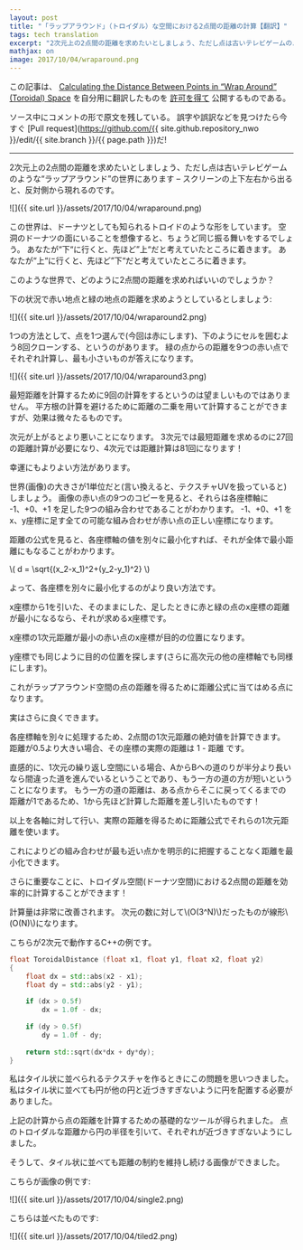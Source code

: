 ```yaml
---
layout: post
title: "「ラップアラウンド」（トロイダル）な空間における2点間の距離の計算【翻訳】"
tags: tech translation
excerpt: "2次元上の2点間の距離を求めたいとしましょう、ただし点は古いテレビゲームのような“ラップアラウンド”の世界にあります – スクリーンの上下左右から出ると、反対側から現れるのです。"
mathjax: on
image: 2017/10/04/wraparound.png
---
```


この記事は、
[Calculating the Distance Between Points in “Wrap Around” (Toroidal) Space](https://blog.demofox.org/2017/10/01/calculating-the-distance-between-points-in-wrap-around-toroidal-space/)
を自分用に翻訳したものを
[許可を得て](https://blog.demofox.org/2017/10/01/calculating-the-distance-between-points-in-wrap-around-toroidal-space/#comment-526)
公開するものである。

ソース中にコメントの形で原文を残している。
誤字や誤訳などを見つけたら今すぐ
[Pull request](https://github.com/{{ site.github.repository_nwo }}/edit/{{ site.branch }}/{{ page.path }})だ!

---

<!--# [Calculating the Distance Between Points in “Wrap Around” (Toroidal) Space](https://blog.demofox.org/2017/10/01/calculating-the-distance-between-points-in-wrap-around-toroidal-space/)-->

<!-- Let’s say you are trying to find the distance between two points in 2D, but that these points are in a universe that “wraps around” like old video games – leaving the screen on the right, left, top or bottom side makes you re-appear on the opposite edge. -->

2次元上の2点間の距離を求めたいとしましょう、ただし点は古いテレビゲームのような“ラップアラウンド”の世界にあります – スクリーンの上下左右から出ると、反対側から現れるのです。

<!-- ![](https://demofox2.files.wordpress.com/2017/09/wraparound.png?w=800) -->

![]({{ site.url }}/assets/2017/10/04/wraparound.png)

<!-- This universe is actually shaped like a toroid, also known as a doughnut. If you imagine yourself being on the inside surface of a hollow doughnut, it would behave exactly this way. If you go “down” you end up where you previously considered “up”. If you go far enough “left” you end up where you previously considered “right”. -->

この世界は、ドーナツとしても知られるトロイドのような形をしています。
空洞のドーナツの面にいることを想像すると、ちょうど同じ振る舞いをするでしょう。
あなたが“下“に行くと、先ほど”上“だと考えていたところに着きます。
あなたが“上“に行くと、先ほど”下“だと考えていたところに着きます。

<!-- How would you calculate the distance between two points in a universe like this? -->

このような世界で、どのように2点間の距離を求めればいいのでしょうか？

<!-- Let’s imagine the situation below where we are trying to find the distance between the red point and the green point: -->

下の状況で赤い地点と緑の地点の距離を求めようとしているとしましょう:

<!-- ![](https://demofox2.files.wordpress.com/2017/09/wraparound2.png?w=800) -->

![]({{ site.url }}/assets/2017/10/04/wraparound2.png)

<!-- One way to do this would be to pick one of the points (I’m picking red in this case) and clone it 8 times to surround the cell like the below. You’d calculate the distance from the green point to each of the 9 red points, and whatever distance was smallest would be the answer. -->

1つの方法として、点を1つ選んで(今回は赤にします)、下のようにセルを囲むよう8回クローンする、というのがあります。
緑の点からの距離を9つの赤い点でそれぞれ計算し、最も小さいものが答えになります。

<!-- ![](https://demofox2.files.wordpress.com/2017/10/wraparound3.png?w=800) -->

![]({{ site.url }}/assets/2017/10/04/wraparound3.png)

<!-- Something not so desirable about this is that it takes 9 distance calculations to find the minimum distance. You can work with squared distances instead of regular distances to avoid a square root on each of these distance calculations, but that’s still a bit of calculation to do. -->

最短距離を計算するために9回の計算をするというのは望ましいものではありません。
平方根の計算を避けるために距離の二乗を用いて計算することができますが、効果は微々たるものです。

<!-- Going up in dimensions makes the problem even worse. In 3D, it requires 27 distance calculations to find the shortest point, and 81 distance calculations in 4D! -->

次元が上がるとより悪いことになります。
3次元では最短距離を求めるのに27回の距離計算が必要になり、4次元では距離計算は81回になります！

<!-- Luckily there’s a better way to approach this. -->

幸運にもよりよい方法があります。

<!-- Let’s say that our universe (image) is 1 unit by 1 unit big (aka we are working in texture UVs). If you look at the image with 9 copies of the red dot, you can see that they are just the 9 possible combinations of having -1, +0, +1 on each axis added to the red dot’s coordinates. All possible combinations of the x and y axis having -1, +0 or +1 added to them are valid locations of the red dot. -->

世界(画像)の大きさが1単位だと(言い換えると、テクスチャUVを扱っていると)しましょう。
画像の赤い点の9つのコピーを見ると、それらは各座標軸に -1、+0、+1 を足した9つの組み合わせであることがわかります。
 -1、+0、+1 をx、y座標に足す全ての可能な組み合わせが赤い点の正しい座標になります。

<!-- Looking at the distance formula we can see that if we minimize each axis individually, that we will also end up with the minimal distance overall. -->

距離の公式を見ると、各座標軸の値を別々に最小化すれば、それが全体で最小距離にもなることがわかります。

<!-- ![d = \sqrt{(x_2-x_1)^2+(y_2-y_1)^2}](https://s0.wp.com/latex.php?latex=d+%3D+%5Csqrt%7B%28x_2-x_1%29%5E2%2B%28y_2-y_1%29%5E2%7D&bg=ffffff&fg=666666&s=0 "d = \sqrt{(x_2-x_1)^2+(y_2-y_1)^2}") -->

\\( d = \sqrt{(x_2-x_1)^2+(y_2-y_1)^2} \\)

<!-- So, the better way is to minimize each axis individually. -->

よって、各座標を別々に最小化するのがより良い方法です。

<!-- On the x axis you’d find if the x axis distance between the red and green point is minimal when you subtract 1 from the red dot’s x axis position, leave it alone, or add 1. -->

x座標から1を引いた、そのままにした、足したときに赤と緑の点のx座標の距離が最小になるなら、それが求めるx座標です。

<!-- Whichever x axis value of the red dot gives you the minimal x axis 1D distance is the x axis location to use. -->

x座標の1次元距離が最小の赤い点のx座標が目的の位置になります。

<!-- You’d repeat for the y axis to get the y axis location to use (and would repeat for any further axes for higher dimensions). -->

y座標でも同じように目的の位置を探します(さらに高次元の他の座標軸でも同様にします)。

<!-- This gives you the closest point which you can then plug into the distance formula to get the distance between the points in this wrap around space. -->

これがラップアラウンド空間の点の距離を得るために距離公式に当てはめる点になります。

<!-- You can actually do better though. -->

実はさらに良くできます。

<!-- Still working on each axis individually, you can calculate the absoluate value of the 1D distance between the two points on that axis. If that distance is greater than 0.5, the real distance for that axis is 1-distance. -->

各座標軸を別々に処理するため、2点間の1次元距離の絶対値を計算できます。
距離が0.5より大きい場合、その座標の実際の距離は 1 - 距離 です。

<!-- The intuition here is that if you are in a 1d repeating space, if going from A to B is more than half the distance, it means that you went the wrong way, and that going the other way is shorter. The distance of that other way is one minus whatever distance you just calculated since the distance from one point to itself is 1! -->

直感的に、1次元の繰り返し空間にいる場合、AからBへの道のりが半分より長いなら間違った道を進んでいるということであり、もう一方の道の方が短いということになります。
もう一方の道の距離は、ある点からそこに戻ってくるまでの距離が1であるため、1から先ほど計算した距離を差し引いたものです！

<!-- Do that for each axis and use those 1d distances in the distance formula to get the actual distance. -->

以上を各軸に対して行い、実際の距離を得るために距離公式でそれらの1次元距離を使います。

<!-- This lets you minimize the distance without having to explicitly figure out which combination makes the point closest. -->

これによりどの組み合わせが最も近い点かを明示的に把握することなく距離を最小化できます。

<!-- More importantly, it lets you efficiently calculate the distance between the two points in toroidal space (doughnut space!) -->

さらに重要なことに、トロイダル空間(ドーナツ空間)における2点間の距離を効率的に計算することができます！

<!-- The computational complexity is a lot better. It’s now linear in the number of dimensions: ![O(N)](https://s0.wp.com/latex.php?latex=O%28N%29&bg=ffffff&fg=666666&s=0 "O(N)"), instead of ![O(3^N)](https://s0.wp.com/latex.php?latex=O%283%5EN%29&bg=ffffff&fg=666666&s=0 "O(3^N)"). -->

計算量は非常に改善されます。
次元の数に対して\\(O(3^N)\\)だったものが線形\\(O(N)\\)になります。

<!-- Here is some C++ to show you how it would work in 2D. -->

こちらが2次元で動作するC++の例です。

<!-- ```cpp
float ToroidalDistance (float x1, float y1, float x2, float y2)
{
    float dx = std::abs(x2 - x1);
    float dy = std::abs(y2 - y1);
 
    if (dx > 0.5f)
        dx = 1.0f - dx;
 
    if (dy > 0.5f)
        dy = 1.0f - dy;
 
    return std::sqrt(dx*dx + dy*dy);
}
``` -->

```cpp
float ToroidalDistance (float x1, float y1, float x2, float y2)
{
    float dx = std::abs(x2 - x1);
    float dy = std::abs(y2 - y1);
 
    if (dx > 0.5f)
        dx = 1.0f - dx;
 
    if (dy > 0.5f)
        dy = 1.0f - dy;
 
    return std::sqrt(dx*dx + dy*dy);
}
```

<!-- I hit this problem trying to make a tileable texture. I needed to place a few circles on a texture such that the circles weren’t too close to each other, even when the texture was tiled. -->

私はタイル状に並べられるテクスチャを作るときにこの問題を思いつきました。
私はタイル状に並べても円が他の円と近づきすぎないように円を配置する必要がありました。

<!-- The calculations above gave me the basic tool needed to be able to calculate distances between points. Subtracting circle radii from the distance between points let me get toroidal distance between circles and make sure I didn’t place them too closely to each other. -->

上記の計算から点の距離を計算するための基礎的なツールが得られました。
点のトロイダルな距離から円の半径を引いて、それぞれが近づきすぎないようにしました。

<!-- That let me make an image that kept the distance constraints even when it was tiled. -->

そうして、タイル状に並べても距離の制約を維持し続ける画像ができました。

<!-- Here’s an example image by itself:   -->

こちらが画像の例です:

<!-- ![](https://demofox2.files.wordpress.com/2017/10/single2.png?w=800) -->

![]({{ site.url }}/assets/2017/10/04/single2.png)

<!-- Here is the image tiled:   -->

こちらは並べたものです:

<!-- ![](https://demofox2.files.wordpress.com/2017/10/tiled2.png?w=800) -->

![]({{ site.url }}/assets/2017/10/04/tiled2.png)